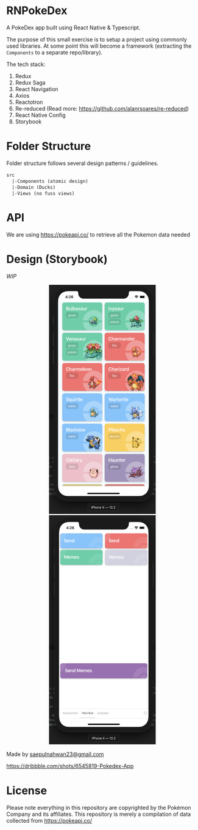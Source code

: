 # RNPokeDex

A PokeDex app built using React Native & Typescript.

The purpose of this small exercise is to setup a project using commonly used libraries. At some point this will become a framework (extracting the `Components` to a separate repo/library).

The tech stack:

1. Redux
2. Redux Saga
3. React Navigation
4. Axios
5. Reactotron
6. Re-reduced (Read more: https://github.com/alanrsoares/re-reduced)
7. React Native Config
8. Storybook

# Folder Structure

Folder structure follows several design patterns / guidelines.

```
src
  |-Components (atomic design)
  |-Domain (Ducks)
  |-Views (no fuss views)
```

# API

We are using https://pokeapi.co/ to retrieve all the Pokemon data needed

# Design (Storybook)

_WIP_

<p align="center">
  <img src="https://raw.githubusercontent.com/akiwarheit/RNPokeDex/master/ss1.png" width="280" height="600" title="Storybook 1">
  <img src="https://raw.githubusercontent.com/akiwarheit/RNPokeDex/master/ss2.png" width="280" height="600" title="Storybook 2">
</p>

Made by saepulnahwan23@gmail.com

https://dribbble.com/shots/6545819-Pokedex-App

# License

Please note everything in this repository are copyrighted by the Pokémon Company and its affiliates. This repository is merely a compilation of data collected from https://pokeapi.co/
